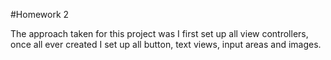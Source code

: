 #Homework 2

The approach taken for this project was I first set up all view controllers, once all ever created I set up all button, text views, input areas and images.
